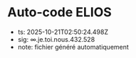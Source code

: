# Auto-code ELIOS
- ts: 2025-10-21T02:50:24.498Z
- sig: ∞.je.toi.nous.432.528
- note: fichier généré automatiquement